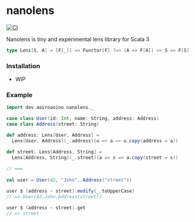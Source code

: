 # nanolens

[![CI](https://github.com/aoiroaoino/nanolens/actions/workflows/ci.yml/badge.svg?branch=main)](https://github.com/aoiroaoino/nanolens/actions/workflows/ci.yml)

Nanolens is tiny and experimental lens library for Scala 3

```scala
type Lens[S, A] = [F[_]] => Functor[F] ?=> (A => F[A]) => S => F[S]
```

### Installation

- WIP

### Example

```scala
import dev.aoiroaoino.nanolens._

case class User(id: Int, name: String, address: Address)
case class Address(street: String)

def address: Lens[User, Address] =
  Lens[User, Address](_.address)(u => a => u.copy(address = a))

def street: Lens[Address, String] =
  Lens[Address, String](_.street)(a => s => a.copy(street = s))
  
// ===
  
val user = User(42, "John", Address("street"))

user $ (address ~ street).modify(_.toUpperCase)
// => User(42,John,Address(street))

user $ (address ~ street).get
// => street
```